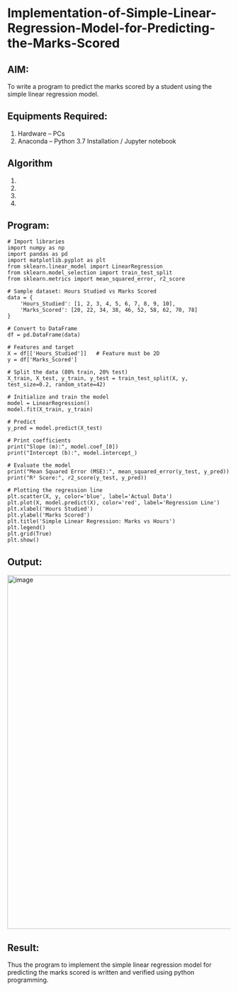 # Implementation-of-Simple-Linear-Regression-Model-for-Predicting-the-Marks-Scored

## AIM:
To write a program to predict the marks scored by a student using the simple linear regression model.

## Equipments Required:
1. Hardware – PCs
2. Anaconda – Python 3.7 Installation / Jupyter notebook

## Algorithm
1. 
2. 
3. 
4. 

## Program:
```
# Import libraries
import numpy as np
import pandas as pd
import matplotlib.pyplot as plt
from sklearn.linear_model import LinearRegression
from sklearn.model_selection import train_test_split
from sklearn.metrics import mean_squared_error, r2_score

# Sample dataset: Hours Studied vs Marks Scored
data = {
    'Hours_Studied': [1, 2, 3, 4, 5, 6, 7, 8, 9, 10],
    'Marks_Scored': [20, 22, 34, 38, 46, 52, 58, 62, 70, 78]
}

# Convert to DataFrame
df = pd.DataFrame(data)

# Features and target
X = df[['Hours_Studied']]   # Feature must be 2D
y = df['Marks_Scored']

# Split the data (80% train, 20% test)
X_train, X_test, y_train, y_test = train_test_split(X, y, test_size=0.2, random_state=42)

# Initialize and train the model
model = LinearRegression()
model.fit(X_train, y_train)

# Predict
y_pred = model.predict(X_test)

# Print coefficients
print("Slope (m):", model.coef_[0])
print("Intercept (b):", model.intercept_)

# Evaluate the model
print("Mean Squared Error (MSE):", mean_squared_error(y_test, y_pred))
print("R² Score:", r2_score(y_test, y_pred))

# Plotting the regression line
plt.scatter(X, y, color='blue', label='Actual Data')
plt.plot(X, model.predict(X), color='red', label='Regression Line')
plt.xlabel('Hours Studied')
plt.ylabel('Marks Scored')
plt.title('Simple Linear Regression: Marks vs Hours')
plt.legend()
plt.grid(True)
plt.show()

```

## Output:
<img width="872" height="797" alt="image" src="https://github.com/user-attachments/assets/a4f8738e-9cf4-4f20-8b60-455eabd1ea75" />



## Result:
Thus the program to implement the simple linear regression model for predicting the marks scored is written and verified using python programming.
